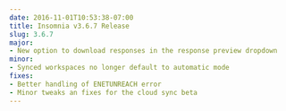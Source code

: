 ```yaml
---
date: 2016-11-01T10:53:38-07:00
title: Insomnia v3.6.7 Release
slug: 3.6.7
major:
- New option to download responses in the response preview dropdown
minor: 
- Synced workspaces no longer default to automatic mode
fixes:
- Better handling of ENETUNREACH error
- Minor tweaks an fixes for the cloud sync beta
---
```

